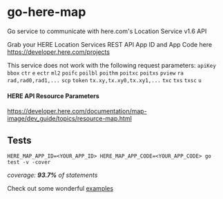 # go-here-map
Go service to communicate with here.com's Location Service v1.6 API

Grab your HERE Location Services REST API App ID and App Code here
https://developer.here.com/projects

This service does not work with the following request parameters: ```apiKey``` ```bbox``` ```ctr``` ```e``` ```ectr``` ```ml2``` ```poifc``` ```poilbl``` ```poithm``` ```poitxc``` ```poitxs``` ```pview``` ```ra``` ```rad,rad0,rad1,...``` ```scp``` ```token``` ```tx.xy,tx.xy0,tx.xy1,...``` ```txc``` ```txs``` ```txsc``` ```u``` 

#### HERE API Resource Parameters
https://developer.here.com/documentation/map-image/dev_guide/topics/resource-map.html


## Tests

```HERE_MAP_APP_ID=<YOUR_APP_ID> HERE_MAP_APP_CODE=<YOUR_APP_CODE> go test -v -cover```

_coverage: **93.7%** of statements_

Check out some wonderful [examples](https://github.com/steveperjesi/go-here-map/tree/master/examples)

